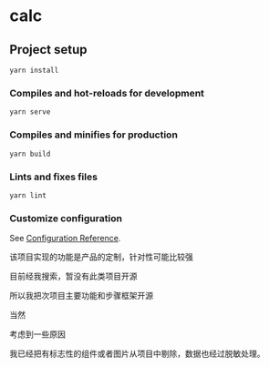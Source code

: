 # calc

## Project setup
```
yarn install
```

### Compiles and hot-reloads for development
```
yarn serve
```

### Compiles and minifies for production
```
yarn build
```

### Lints and fixes files
```
yarn lint
```

### Customize configuration
See [Configuration Reference](https://cli.vuejs.org/config/).


该项目实现的功能是产品的定制，针对性可能比较强

目前经我搜索，暂没有此类项目开源

所以我把次项目主要功能和步骤框架开源

当然

考虑到一些原因

我已经把有标志性的组件或者图片从项目中剔除，数据也经过脱敏处理。

